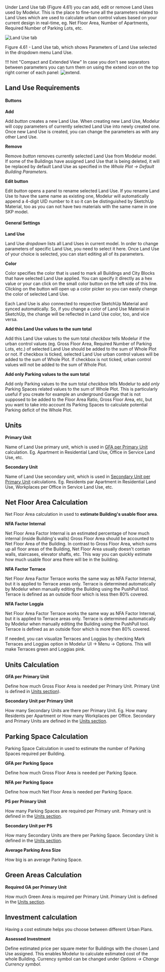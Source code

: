 Under Land Use tab (Figure 4.61) you can add, edit or remove Land Uses used by Modelur. This is the place to fine-tune all the parameters related to Land Uses which are used to calculate urban control values based on your current design in real-time, eg. Net Floor Area, Number of Apartments, Required Number of Parking Lots, etc.

![Land Use tab](../img/modelur_land_use_tab.png)
<figcaption>Figure 4.61 - Land Use tab, which shows Parameters of Land Use selected in the dropdown menu Land Use.</figcaption>

!!! hint "Compact and Extended View"
    In case you don't see separators between parameters you can turn them on using the extend icon on the top right corner of each panel: <img src="../../img/modelur_more_ui_icon.png" alt="extend" class="inline">.

Land Use Requirements
---------------------

#### Buttons ####

**Add**

Add _button_ creates a new Land Use. When creating new Land Use, Modelur will copy parameters of currently selected Land Use into newly created one. Once new Land Use is created, you can change the parameters as with any other Land Use.

**Remove**

Remove _button_ removes currently selected Land Use from Modelur model. If some of the Buildings have assigned Land Use that is being deleted, it will be replaced by default Land Use as specified in the _Whole Plot → Default Building Parameters_.

**Edit button**

Edit _button_ opens a panel to rename selected Land Use. If you rename Land Use to have the same name as existing one, Modelur will automatically append a 4-digit UID number to it so it can be distinguished by SketchUp Material, too as you can not have two materials with the same name in one SKP model.

#### General Settings ####

**Land Use**

Land Use _dropdown_ lists all Land Uses in current model. In order to change parameters of specific Land Use, you need to select it here. Once Land Use of your choice is selected, you can start editing all of its parameters.

**Color**

Color specifies the color that is used to mark all Buildings and City Blocks that have selected Land Use applied. You can specify it directly as a hex value or your can click on the small color button on the left side of this line. Clicking on the button will open up a color picker so you can easily change the color of selected Land Use.

Each Land Use is also connected to respective SketchUp Material and synced automatically. So, if you change a color of Land Use Material in SketchUp, the change will be reflected in Land Use color, too, and vice versa.

**Add this Land Use values to the sum total**

Add this Land Use values to the sum total _checkbox_ tells Modelur if the urban control values (eg. Gross Floor Area, Required Number of Parking Lots, etc.) of selected Land Use should be added to the sum of Whole Plot or not. If checkbox is ticked, selected Land Use urban control values will be added to the sum of Whole Plot. If checkbox is not ticked, urban control values will not be added to the sum of Whole Plot.

**Add only Parking values to the sum total**

Add only Parking values to the sum total _checkbox_ tells Modelur to add _only_ Parking Spaces related values to the sum of Whole Plot. This is particularly useful if you create for example an underground Garage that is not supposed to be added to the Floor Area Ratio, Gross Floor Area, etc, but you want to take into account its Parking Spaces to calculate potential Parking deficit of the Whole Plot.

Units
-----

**Primary Unit**

Name of Land Use primary unit, which is used in [GFA per Primary Unit](#units-calculation) calculation. Eg. Apartment in Residential Land Use, Office in Service Land Use, etc.

**Secondary Unit**

Name of Land Use secondary unit, which is used in [Secondary Unit per Primary Unit](#units-calculation) calculations. Eg. Residents par Apartment in Residential Land Use, Workplaces per Office in Service Land Use, etc.

Net Floor Area Calculation
--------------------------

Net Floor Area calculation in used to **estimate Building's usable floor area**.

**NFA Factor Internal**

Net Floor Area Factor Internal is an estimated percentage of how much internal (inside Building's walls) Gross Floor Area should be accounted to Net Floor Area of the Building. In contrast to Gross Floor Area, which sums up all floor areas of the Building, Net Floor Area usually doesn't contain walls, staircases, elevator shafts, etc. This way you can quickly estimate how much usable floor area there will be in the building.  

**NFA Factor Terrace**

Net Floor Area Factor Terrace works the same way as NFA Factor Internal, but it is applied to Terrace areas only. Terrace is determined automatically by Modelur when manually editing the Building using the PushPull tool. Terrace is defined as an outside floor which is less then 80% covered.

**NFA Factor Loggia**

Net Floor Area Factor Terrace works the same way as NFA Factor Internal, but it is applied to Terrace areas only. Terrace is determined automatically by Modelur when manually editing the Building using the PushPull tool. Terrace is defined as an outside floor which is more then 80% covered.

If needed, you can visualize Terraces and Loggias by checking Mark Terraces and Loggias option in Modelur UI → Menu → Options. This will make Terraces green and Loggias pink.

Units Calculation
-----------------

**GFA per Primary Unit**

Define how much Gross Floor Area is needed per Primary Unit. Primary Unit is defined in [Units section](#units)).

**Secondary Unit per Primary Unit**

How many Secondary Units are there per Primary Unit. Eg. How many Residents per Apartment or How many Workplaces per Office. Secondary and Primary Units are defined in the [Units section](#units).

Parking Space Calculation
-------------------------

Parking Space Calculation in used to estimate the number of Parking Spaces required per Building.

**GFA per Parking Space**

Define how much Gross Floor Area is needed per Parking Space.

**NFA per Parking Space**

Define how much Net Floor Area is needed per Parking Space.

**PS per Primary Unit**

How many Parking Spaces are required per Primary unit. Primary unit is defined in the [Units section](#units).

**Secondary Unit per PS**

How many Secondary Units are there per Parking Space. Secondary Unit is defined in the [Units section](#units).

**Average Parking Area Size**

How big is an average Parking Space.

Green Areas Calculation
-----------------------

**Required GA per Primary Unit**

How much Green Area is required per Primary Unit. Primary Unit is defined in the [Units section](#units).

Investment calculation
----------------------

Having a cost estimate helps you choose between different Urban Plans.

**Assessed Investment**

Define estimated price per square meter for Buildings with the chosen Land Use assigned. This enables Modelur to calculate estimated cost of the whole Building. Currency symbol can be changed under _Options -> Change Currency symbol_.
